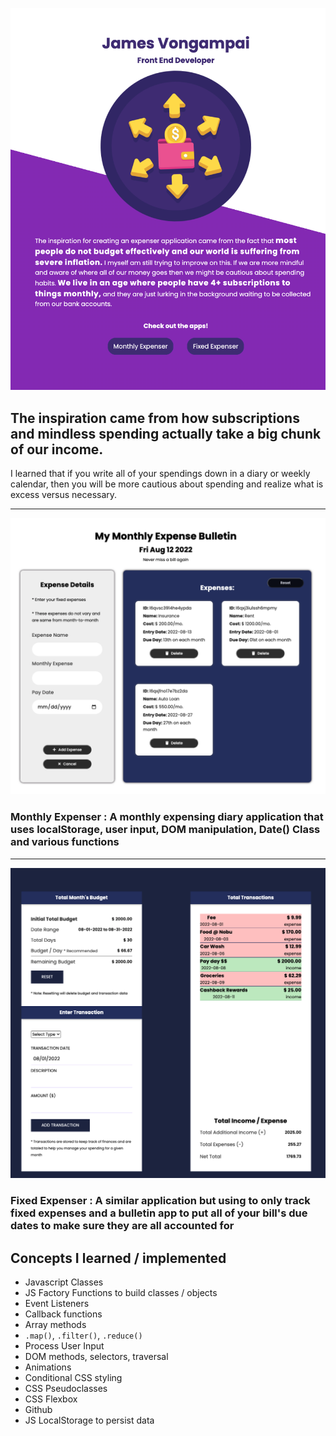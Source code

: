 ![monthly-expenser](./assets/about.png)
## The inspiration came from how subscriptions and mindless spending actually take a big chunk of our income.

I learned that if you write all of your spendings down in a diary or weekly calendar, then you will be more cautious about spending and realize what is excess versus necessary.

----

![monthly-expenser](./assets/monthly.png)
### Monthly Expenser : A monthly expensing diary application that uses localStorage, user input, DOM manipulation, Date() Class and various functions

-------

![fixed-expenser](./assets/fixed.png)
### Fixed Expenser : A similar application but using to only track fixed expenses and a bulletin app to put all of your bill's due dates to make sure they are all accounted for


## Concepts I learned / implemented
- Javascript Classes
- JS Factory Functions to build classes / objects
- Event Listeners
- Callback functions
- Array methods
- `.map()`, `.filter()`, `.reduce()`
- Process User Input
- DOM methods, selectors, traversal
- Animations
- Conditional CSS styling
- CSS Pseudoclasses
- CSS Flexbox
- Github
- JS LocalStorage to persist data


